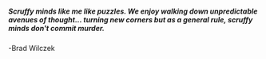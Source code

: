 ##### Scruffy minds like me like puzzles. We enjoy walking down unpredictable avenues of thought... turning new corners but as a general rule, scruffy minds don't commit murder.

-Brad Wilczek

<!--
**aScruffyMind/aScruffyMind** is a ✨ _special_ ✨ repository because its `README.md` (this file) appears on your GitHub profile.

Here are some ideas to get you started:

- 🔭 I’m currently working on ...
- 🌱 I’m currently learning ...
- 👯 I’m looking to collaborate on ...
- 🤔 I’m looking for help with ...
- 💬 Ask me about ...
- 📫 How to reach me: ...
- 😄 Pronouns: ...
- ⚡ Fun fact: ...
-->
